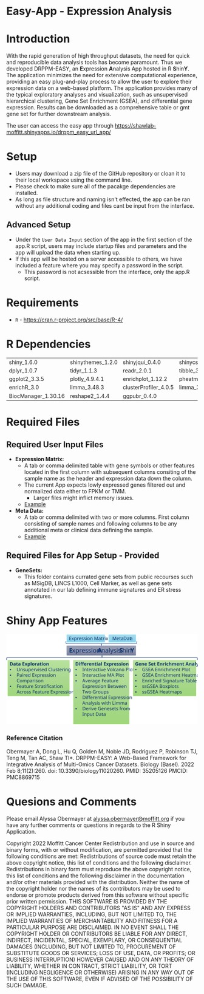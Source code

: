 # Easy-App - Expression Analysis

# Introduction

With the rapid generation of high throughput datasets, the need for quick and reproducible data analysis tools has become paramount. Thus we developed DRPPM-EASY, an **E**xpression **A**nalysis App hosted in R **S**hin**Y**. The application minimizes the need for extensive computational experience, providing an easy plug-and-play process to allow the user to explore their expression data on a web-based platform. The application provides many of the typical exploratory analyses and visualization, such as unsupervised hierarchical clustering, Gene Set Enrichment (GSEA), and differential gene expression. Results can be downloaded as a comprehensive table or gmt gene set for further downstream analysis.

The user can access the easy app through https://shawlab-moffitt.shinyapps.io/drppm_easy_url_app/

# Setup

* Users may download a zip file of the GitHub repository or cloan it to their local workspace using the command line.
* Please check to make sure all of the pacakge dependencies are installed.
* As long as file structure and naming isn't effected, the app can be ran without any additional coding and files cant be input from the interface.

## Advanced Setup

* Under the `User Data Input` section of the app in the first section of the app.R script, users may include startup files and parameters and the app will upload the data when starting up.
* If this app will be hosted on a server accessible to others, we have included a feature where you may specify a password in the script.
  * This password is not acsessible from the interface, only the app.R script.

# Requirements

* `R` - https://cran.r-project.org/src/base/R-4/

# R Dependencies

|  |  |  |  |  |
| --- | --- | --- | --- | --- |
| shiny_1.6.0 | shinythemes_1.2.0 | shinyjqui_0.4.0 | shinycssloaders_1.0.0 | tools_4.1.0 |
| dplyr_1.0.7 | tidyr_1.1.3 | readr_2.0.1 | tibble_3.1.3 | DT_0.18 |
| ggplot2_3.3.5 | plotly_4.9.4.1 | enrichplot_1.12.2 | pheatmap_1.0.12 | ggrepel_0.9.1 |
| enrichR_3.0 | limma_3.48.3 | clusterProfiler_4.0.5 | limma_3.48.3 | GSVA_1.40.1 |
| BiocManager_1.30.16 | reshape2_1.4.4 | ggpubr_0.4.0 |  |  |

# Required Files

## Required User Input Files

* **Expression Matrix:**
  * A tab or comma delimited table with gene symbols or other features located in the first column with subsequent columns consiting of the sample name as the header and expression data down the column.
  *  The current App expects lowly expressed genes filtered out and normalized data either to FPKM or TMM.
     * Larger files might inflict memory issues.
  * [Example](https://github.com/shawlab-moffitt/DRPPM-EASY-ExprAnalysisShinY/blob/main/Example_Data/TCGA_CHOL_Expression_PatientID.txt)
* **Meta Data:**
  * A tab or comma delimited with two or more columns. First column consisting of sample names and following columns to be any additional meta or clinical data defining the sample.
  * [Example](https://github.com/shawlab-moffitt/DRPPM-EASY-ExprAnalysisShinY/blob/main/Example_Data/TCGA_CHOL_Clinical_PatientID.txt)

## Required Files for App Setup - Provided

* **GeneSets:** 
  * This folder contains currated gene sets from public recourses such as MSigDB, LINCS L1000, Cell Marker, as well as gene sets annotated in our lab defining immune signatures and ER stress signatures.

# Shiny App Features

![alt text](https://github.com/shawlab-moffitt/DRPPM-EASY-ExprAnalysisShinY/blob/main/App_Demo_Pictures/EASY_App_Overview.svg?raw=true)

### Reference Citation ###
Obermayer A, Dong L, Hu Q, Golden M, Noble JD, Rodriguez P, Robinson TJ, Teng M, Tan AC, Shaw TI*. DRPPM-EASY: A Web-Based Framework for Integrative Analysis of Multi-Omics Cancer Datasets. Biology (Basel). 2022 Feb 8;11(2):260. doi: 10.3390/biology11020260. PMID: 35205126 PMCID: PMC8869715

# Quesions and Comments

Please email Alyssa Obermayer at alyssa.obermayer@moffitt.org if you have any further comments or questions in regards to the R Shiny Application.



Copyright 2022 Moffitt Cancer Center Redistribution and use in source and binary forms, with or without modification, are permitted provided that the following conditions are met:
Redistributions of source code must retain the above copyright notice, this list of conditions and the following disclaimer.
Redistributions in binary form must reproduce the above copyright notice, this list of conditions and the following disclaimer in the documentation and/or other materials provided with the distribution.
Neither the name of the copyright holder nor the names of its contributors may be used to endorse or promote products derived from this software without specific prior written permission. THIS SOFTWARE IS PROVIDED BY THE COPYRIGHT HOLDERS AND CONTRIBUTORS "AS IS" AND ANY EXPRESS OR IMPLIED WARRANTIES, INCLUDING, BUT NOT LIMITED TO, THE IMPLIED WARRANTIES OF MERCHANTABILITY AND FITNESS FOR A PARTICULAR PURPOSE ARE DISCLAIMED. IN NO EVENT SHALL THE COPYRIGHT HOLDER OR CONTRIBUTORS BE LIABLE FOR ANY DIRECT, INDIRECT, INCIDENTAL, SPECIAL, EXEMPLARY, OR CONSEQUENTIAL DAMAGES (INCLUDING, BUT NOT LIMITED TO, PROCUREMENT OF SUBSTITUTE GOODS OR SERVICES; LOSS OF USE, DATA, OR PROFITS; OR BUSINESS INTERRUPTION) HOWEVER CAUSED AND ON ANY THEORY OF LIABILITY, WHETHER IN CONTRACT, STRICT LIABILITY, OR TORT (INCLUDING NEGLIGENCE OR OTHERWISE) ARISING IN ANY WAY OUT OF THE USE OF THIS SOFTWARE, EVEN IF ADVISED OF THE POSSIBILITY OF SUCH DAMAGE.
